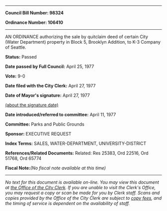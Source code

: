 

********

**Council Bill Number: 98324**
   
**Ordinance Number: 106410**
********

 AN ORDINANCE authorizing the sale by quitclaim deed of certain City (Water Department) property in Block 5, Brooklyn Addition, to K-3 Company of Seattle.

**Status:** Passed
   
**Date passed by Full Council:** April 25, 1977
   
**Vote:** 9-0
   
**Date filed with the City Clerk:** April 27, 1977
   
**Date of Mayor's signature:** April 27, 1977
   
[(about the signature date)](/~public/approvaldate.htm)
   
   
   
**Date introduced/referred to committee:** April 11, 1977
   
**Committee:** Parks and Public Grounds
   
**Sponsor:** EXECUTIVE REQUEST
   
   
**Index Terms:** SALES, WATER-DEPARTMENT, UNIVERSITY-DISTRICT

**References/Related Documents:** Related: Res 25383, Ord 22516, Ord 51768, Ord 65774

**Fiscal Note:**_(No fiscal note available at this time)_
********

_No text for this document is available on-line. You may view this document at [the Office of the City Clerk](http://www.seattle.gov/leg/clerk/contactUs.htm). If you are unable to visit the Clerk's Office, you may request a copy or scan be made for you by Clerk staff. Scans and copies provided by the Office of the City Clerk are subject to [copy fees](http://clerk.seattle.gov/~public/clerkfees.htm), and the timing of service is dependent on the availability of staff._

